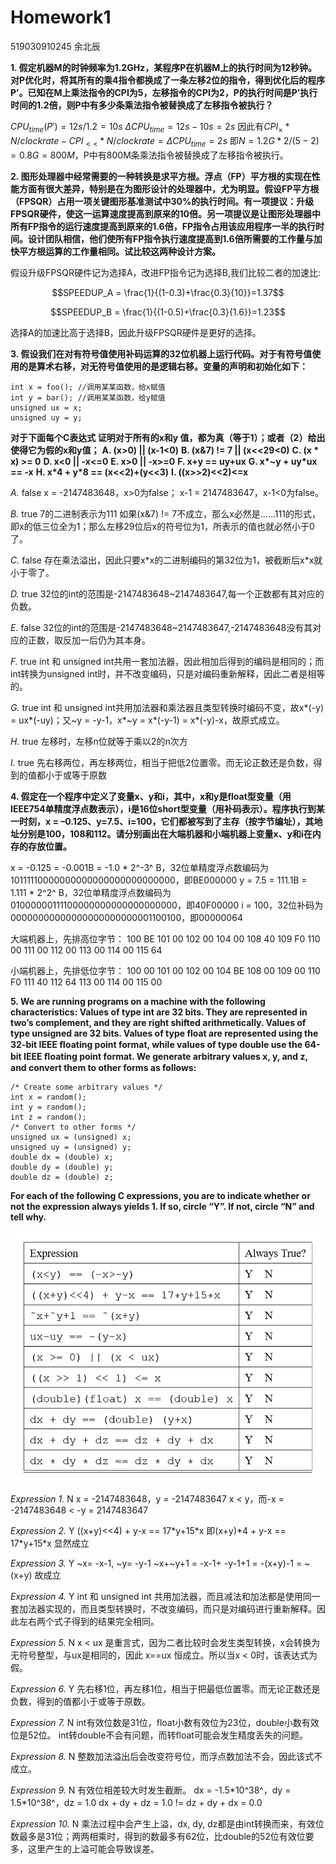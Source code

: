 # Homework1
519030910245 余北辰

**1.	假定机器M的时钟频率为1.2GHz，某程序P在机器M上的执行时间为12秒钟。对P优化时，将其所有的乘4指令都换成了一条左移2位的指令，得到优化后的程序P’。已知在M上乘法指令的CPI为5，左移指令的CPI为2，P的执行时间是P’执行时间的1.2倍，则P中有多少条乘法指令被替换成了左移指令被执行？**

$CPU_{time}(P') =12s/1.2 =10s$
$\Delta CPU_{time} = 12s-10s=2s$
因此有$CPI_{\times}*N/clockrate - CPI_{<<}*N/clockrate=\Delta CPU_{time}=2s$
即$N=1.2G*2/(5-2)=0.8G=800M$，P中有800M条乘法指令被替换成了左移指令被执行。

**2.	图形处理器中经常需要的一种转换是求平方根。浮点（FP）平方根的实现在性能方面有很大差异，特别是在为图形设计的处理器中，尤为明显。假设FP平方根（FPSQR）占用一项关键图形基准测试中30%的执行时间。有一项提议：升级FPSQR硬件，使这一运算速度提高到原来的10倍。另一项提议是让图形处理器中所有FP指令的运行速度提高到原来的1.6倍，FP指令占用该应用程序一半的执行时间。设计团队相信，他们使所有FP指令执行速度提高到1.6倍所需要的工作量与加快平方根运算的工作量相同。试比较这两种设计方案。**

假设升级FPSQR硬件记为选择A，改进FP指令记为选择B,我们比较二者的加速比:

$$SPEEDUP_A = \frac{1}{(1-0.3)+\frac{0.3}{10}}=1.37$$

$$SPEEDUP_B = \frac{1}{(1-0.5)+\frac{0.3}{1.6}}=1.23$$

选择A的加速比高于选择B，因此升级FPSQR硬件是更好的选择。

**3.	假设我们在对有符号值使用补码运算的32位机器上运行代码。对于有符号值使用的是算术右移，对无符号值使用的是逻辑右移。变量的声明和初始化如下：**

    int x = foo(); //调用某某函数，给x赋值
    int y = bar(); //调用某某函数，给y赋值
    unsigned ux = x;
    unsigned uy = y;

**对于下面每个C表达式
证明对于所有的x和y 值，都为真（等于1）；或者（2）给出使得它为假的x和y值；**
**A.	(x>0) || (x-1<0)**
**B.	(x&7) != 7 || (x<<29<0)**
**C.	(x * x) >= 0**
**D.	x<0 || -x<=0**
**E.	x>0 || -x>=0**
**F.	x+y == uy+ux**
**G.	x\*~y + uy\*ux == -x**
**H.	x\*4 + y\*8 == (x<<2)+(y<<3)**
**I.	((x>>2)<<2)<=x**

_A._
false
x = -2147483648，x>0为false；
x-1 = 2147483647，x-1<0为false。

_B._
true
7的二进制表示为111
如果(x&7) != 7不成立，那么x必然是......111的形式，即x的低三位全为1；那么左移29位后x的符号位为1，所表示的值也就必然小于0了。

_C._
false
存在乘法溢出，因此只要x\*x的二进制编码的第32位为1，被截断后x\*x就小于零了。

_D._
true
32位的int的范围是-2147483648~2147483647,每一个正数都有其对应的负数。

_E._
false
32位的int的范围是-2147483648~2147483647,-2147483648没有其对应的正数，取反加一后仍为其本身。

_F._
true
int 和 unsigned int共用一套加法器，因此相加后得到的编码是相同的；而int转换为unsigned int时，并不改变编码，只是对编码重新解释，因此二者是相等的。

_G._
true
int 和 unsigned int共用加法器和乘法器且类型转换时编码不变，故x*(-y) = ux*(-uy)；又\~y = -y-1，x*~y = x*(-y-1) = x*(-y)-x，故原式成立。

_H._
true
左移时，左移n位就等于乘以2的n次方

_I._
true
先右移两位，再左移两位，相当于把低2位置零。而无论正数还是负数，得到的值都小于或等于原数

**4.	假定在一个程序中定义了变量x、y和i，其中，x和y是float型变量（用IEEE754单精度浮点数表示），i是16位short型变量（用补码表示）。程序执行到某一时刻，x = –0.125、y=7.5、i=100，它们都被写到了主存（按字节编址），其地址分别是100，108和112。请分别画出在大端机器和小端机器上变量x、y和i在内存的存放位置。**

x = -0.125 = -0.001B = -1.0 \* 2^-3^ B，32位单精度浮点数编码为10111110000000000000000000000000，即BE000000
y = 7.5 = 111.1B = 1.111 \* 2^2^ B，32位单精度浮点数编码为01000000111100000000000000000000，即40F00000
i = 100，32位补码为00000000000000000000000001100100，即00000064

大端机器上，先排高位字节：
100 BE
101 00
102 00
104 00
108 40
109 F0
110 00
111 00
112 00
113 00
114 00
115 64

小端机器上，先排低位字节：
100 00
101 00
102 00 
104 BE
108 00
109 00
110 F0
111 40
112 64
113 00
114 00
115 00

**5.	We are running programs on a machine with the following characteristics:
Values of type int are 32 bits. They are represented in two’s complement, and they are right shifted arithmetically. Values of type unsigned are 32 bits.
Values of type float are represented using the 32-bit IEEE ﬂoating point format, while values of type double use the 64-bit IEEE ﬂoating point format.
We generate arbitrary values x, y, and z, and convert them to other forms as follows:**

    /* Create some arbitrary values */ 
    int x = random();
    int y = random();
    int z = random();
    /* Convert to other forms */ 
    unsigned ux = (unsigned) x; 
    unsigned uy = (unsigned) y; 
    double dx = (double) x;
    double dy = (double) y;
    double dz = (double) z;

**For each of the following C expressions, you are to indicate whether or not the expression always yields 1. If so, circle “Y”. If not, circle “N” and tell why.**
 
![avatar](c_expressions.png)

_Expression 1._
N
x = -2147483648，y = -2147483647
x < y，而-x = -2147483648 < -y = 2147483647

_Expression 2._
Y
((x+y)<<4) + y-x == 17\*y+15\*x
即(x+y)*4 + y-x == 17\*y+15\*x
显然成立

_Expression 3._
Y
\~x= -x-1, \~y= -y-1
\~x+\~y+1 = -x-1+ -y-1+1 = -(x+y)-1 = \~(x+y)
故成立

_Expression 4._
Y
int 和 unsigned int 共用加法器，而且减法和加法都是使用同一套加法器实现的，而且类型转换时，不改变编码，而只是对编码进行重新解释。因此左右两个式子得到的结果完全相同。

_Expression 5._
N
x < ux 是重言式，因为二者比较时会发生类型转换，x会转换为无符号整型，与ux是相同的，因此 x==ux 恒成立。所以当x < 0时，该表达式为假。

_Expression 6._
Y
先右移1位，再左移1位，相当于把最低位置零。而无论正数还是负数，得到的值都小于或等于原数。

_Expression 7._
N
int有效位数是31位，float小数有效位为23位，double小数有效位是52位。
int转double不会有问题，而转float可能会发生精度丢失的问题。

_Expression 8._
N
整数加法溢出后会改变符号位，而浮点数加法不会，因此该式不成立。

_Expression 9._
N
有效位相差较大时发生截断。
dx = -1.5\*10^38^，dy = 1.5\*10^38^，dz = 1.0
dx + dy + dz = 1.0 != dz + dy + dx = 0.0

_Expression 10._
N
乘法过程中会产生上溢，dx, dy, dz都是由int转换而来，有效位数最多是31位；两两相乘时，得到的数最多有62位，比double的52位有效位要多，这里产生的上溢可能会导致误差。